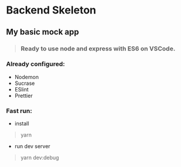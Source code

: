 # Backend Skeleton

## My basic mock app 

> ### Ready to use node and express with ES6 on VSCode.

### Already configured:

  - Nodemon
  - Sucrase
  - ESlint
  - Prettier

### Fast run:

- install
> yarn
- run dev server
>yarn dev:debug
